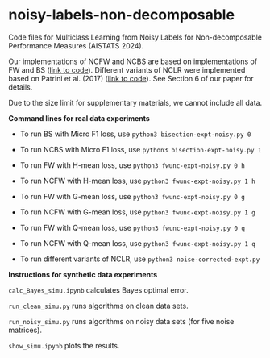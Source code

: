 # noisy-labels-non-decomposable

Code files for Multiclass Learning from Noisy Labels for Non-decomposable Performance Measures (AISTATS 2024).

Our implementations of NCFW and NCBS are based on implementations of FW and BS ([link to code](https://github.com/shivtavker/constrained-classification/tree/master/new_experiments/Unconstraint)).
Different variants of NCLR were implemented based on Patrini et al. (2017) ([link to code](https://github.com/giorgiop/loss-correction)).
See Section 6 of our paper for details.

Due to the size limit for supplementary materials, we cannot include all data.

**Command lines for real data experiments**

- To run BS with Micro F1 loss, use
`python3 bisection-expt-noisy.py 0`

- To run NCBS with Micro F1 loss, use
`python3 bisection-expt-noisy.py 1`

- To run FW with H-mean loss, use
`python3 fwunc-expt-noisy.py 0 h`

- To run NCFW with H-mean loss, use
`python3 fwunc-expt-noisy.py 1 h`

- To run FW with G-mean loss, use
`python3 fwunc-expt-noisy.py 0 g`

- To run NCFW with G-mean loss, use
`python3 fwunc-expt-noisy.py 1 g`

- To run FW with Q-mean loss, use
`python3 fwunc-expt-noisy.py 0 q`

- To run NCFW with Q-mean loss, use
`python3 fwunc-expt-noisy.py 1 q`

- To run different variants of NCLR, use
`python3 noise-corrected-expt.py`


**Instructions for synthetic data experiments**

`calc_Bayes_simu.ipynb` calculates Bayes optimal error.

`run_clean_simu.py` runs algorithms on clean data sets.

`run_noisy_simu.py` runs algorithms on noisy data sets (for five noise matrices).

`show_simu.ipynb` plots the results.